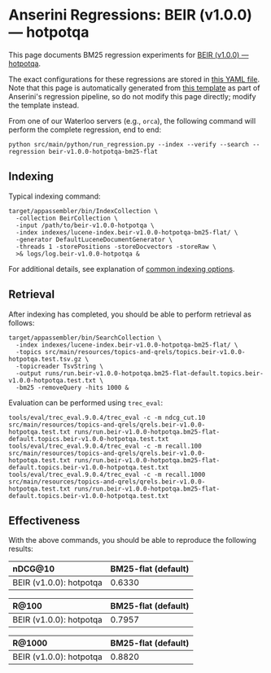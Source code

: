 # Anserini Regressions: BEIR (v1.0.0) &mdash; hotpotqa

This page documents BM25 regression experiments for [BEIR (v1.0.0) &mdash; hotpotqa](http://beir.ai/).

The exact configurations for these regressions are stored in [this YAML file](../src/main/resources/regression/beir-v1.0.0-hotpotqa-bm25-flat.yaml).
Note that this page is automatically generated from [this template](../src/main/resources/docgen/templates/beir-v1.0.0-hotpotqa-bm25-flat.template) as part of Anserini's regression pipeline, so do not modify this page directly; modify the template instead.

From one of our Waterloo servers (e.g., `orca`), the following command will perform the complete regression, end to end:

```
python src/main/python/run_regression.py --index --verify --search --regression beir-v1.0.0-hotpotqa-bm25-flat
```

## Indexing

Typical indexing command:

```
target/appassembler/bin/IndexCollection \
  -collection BeirCollection \
  -input /path/to/beir-v1.0.0-hotpotqa \
  -index indexes/lucene-index.beir-v1.0.0-hotpotqa-bm25-flat/ \
  -generator DefaultLuceneDocumentGenerator \
  -threads 1 -storePositions -storeDocvectors -storeRaw \
  >& logs/log.beir-v1.0.0-hotpotqa &
```

For additional details, see explanation of [common indexing options](common-indexing-options.md).

## Retrieval

After indexing has completed, you should be able to perform retrieval as follows:

```
target/appassembler/bin/SearchCollection \
  -index indexes/lucene-index.beir-v1.0.0-hotpotqa-bm25-flat/ \
  -topics src/main/resources/topics-and-qrels/topics.beir-v1.0.0-hotpotqa.test.tsv.gz \
  -topicreader TsvString \
  -output runs/run.beir-v1.0.0-hotpotqa.bm25-flat-default.topics.beir-v1.0.0-hotpotqa.test.txt \
  -bm25 -removeQuery -hits 1000 &
```

Evaluation can be performed using `trec_eval`:

```
tools/eval/trec_eval.9.0.4/trec_eval -c -m ndcg_cut.10 src/main/resources/topics-and-qrels/qrels.beir-v1.0.0-hotpotqa.test.txt runs/run.beir-v1.0.0-hotpotqa.bm25-flat-default.topics.beir-v1.0.0-hotpotqa.test.txt
tools/eval/trec_eval.9.0.4/trec_eval -c -m recall.100 src/main/resources/topics-and-qrels/qrels.beir-v1.0.0-hotpotqa.test.txt runs/run.beir-v1.0.0-hotpotqa.bm25-flat-default.topics.beir-v1.0.0-hotpotqa.test.txt
tools/eval/trec_eval.9.0.4/trec_eval -c -m recall.1000 src/main/resources/topics-and-qrels/qrels.beir-v1.0.0-hotpotqa.test.txt runs/run.beir-v1.0.0-hotpotqa.bm25-flat-default.topics.beir-v1.0.0-hotpotqa.test.txt
```

## Effectiveness

With the above commands, you should be able to reproduce the following results:

| nDCG@10                                                                                                      | BM25-flat (default)|
|:-------------------------------------------------------------------------------------------------------------|-----------|
| BEIR (v1.0.0): hotpotqa                                                                                      | 0.6330    |


| R@100                                                                                                        | BM25-flat (default)|
|:-------------------------------------------------------------------------------------------------------------|-----------|
| BEIR (v1.0.0): hotpotqa                                                                                      | 0.7957    |


| R@1000                                                                                                       | BM25-flat (default)|
|:-------------------------------------------------------------------------------------------------------------|-----------|
| BEIR (v1.0.0): hotpotqa                                                                                      | 0.8820    |
